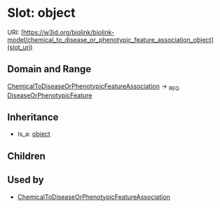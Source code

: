 # Slot: object




URI: [https://w3id.org/biolink/biolink-model/chemical_to_disease_or_phenotypic_feature_association_object](slot_uri)
## Domain and Range

[ChemicalToDiseaseOrPhenotypicFeatureAssociation](ChemicalToDiseaseOrPhenotypicFeatureAssociation.md) ->  <sub>REQ</sub> [DiseaseOrPhenotypicFeature](DiseaseOrPhenotypicFeature.md)
## Inheritance

 *  is_a: [object](object.md)
## Children

## Used by

 * [ChemicalToDiseaseOrPhenotypicFeatureAssociation](ChemicalToDiseaseOrPhenotypicFeatureAssociation.md)
